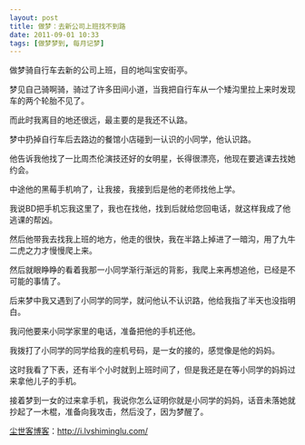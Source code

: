 ```yaml
---
layout: post
title: 做梦：去新公司上班找不到路
date: 2011-09-01 10:33
tags: [做梦梦到, 每月记梦]
---
```

做梦骑自行车去新的公司上班，目的地叫宝安街亭。

梦见自己骑啊骑，骑过了许多田间小道，当我把自行车从一个矮沟里拉上来时发现车的两个轮胎不见了。

而此时我离目的地还很远，最主要的是我还不认路。

梦中扔掉自行车后去路边的餐馆小店碰到一认识的小同学，他认识路。

他告诉我他找了一比周杰伦演技还好的女明星，长得很漂亮，他现在要逃课去找她约会。

中途他的黑莓手机响了，让我接，我接到后是他的老师找他上学。

我说BD把手机忘我这里了，我也在找他，找到后就给您回电话，就这样我成了他逃课的帮凶。

然后他带我去找我上班的地方，他走的很快，我在半路上掉进了一暗沟，用了九牛二虎之力才慢慢爬上来。

然后就眼睁睁的看着我那一小同学渐行渐远的背影，我爬上来再想追他，已经是不可能的事情了。

后来梦中我又遇到了小同学的同学，就问他认不认识路，他给我指了半天也没指明白。

我问他要来小同学家里的电话，准备把他的手机还他。

我拨打了小同学的同学给我的座机号码，是一女的接的，感觉像是他的妈妈。

这时我看了下表，还有半个小时就到上班时间了，但是我还是在等小同学的妈妈过来拿他儿子的手机。

接着梦到一女的过来拿手机，我说你怎么证明你就是小同学的妈妈，话音未落她就抄起了一木棍，准备向我攻击，然后没了，因为梦醒了。

<a href="http://i.lvshiminglu.com/">尘世客博客</a>：<a href="http://i.lvshiminglu.com/">http://i.lvshiminglu.com/</a>

